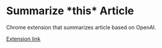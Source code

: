 # Summarize \*this\* Article
Chrome extension that summarizes article based on OpenAI.

[Extension link](https://chrome.google.com/webstore/detail/summarize-this-article/ajcgiaoochfabkfgecgkfmmpekhljhdg)